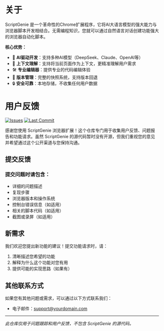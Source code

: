# 关于
ScriptGenie 是一个革命性的Chrome扩展程序，它将AI大语言模型的强大能力与浏览器脚本开发相结合。无需编程知识，您就可以通过自然语言对话创建功能强大的浏览器自动化脚本。

**核心优势：**
- 🤖 **AI驱动开发**：支持多种AI模型（DeepSeek、Claude、OpenAI等）
- 🧠 **上下文理解**：支持将当前页面作为上下文，更精准理解用户需求
- 🛠️ **专业编辑器**：提供专业的代码编辑体验
- 📸 **版本管理**：完整的快照系统，支持版本回退
- 🔒 **安全可靠**：本地存储，不收集任何用户数据
# 用户反馈

[![Issues](https://img.shields.io/github/issues/scriptgenie/issues)](https://github.com/scriptgenie/issues/issues)
[![Last Commit](https://img.shields.io/github/last-commit/scriptgenie/issues)](https://github.com/scriptgenie/issues/commits/main)

感谢您使用 ScriptGenie 浏览器扩展！这个仓库专门用于收集用户反馈、问题报告和功能请求。虽然 ScriptGenie 的源代码暂时没有开源，但我们重视您的意见并希望通过这个公开渠道与您保持沟通。

## 提交反馈

### 提交问题时请包含：

- 详细的问题描述
- 复现步骤
- 浏览器版本和操作系统
- 控制台错误信息（如适用）
- 相关的脚本代码（如适用）
- 截图或录屏（如适用）

## 新需求

我们欢迎您提出新功能的建议！提交功能请求时，请：

1. 清晰描述您希望的功能
2. 解释为什么这个功能对您有用
3. 提供可能的实现思路（如果有）

## 其他联系方式

如果您有其他问题或需求，可以通过以下方式联系我们：

- 电子邮件：[support@yourdomain.com](mailto:support@yourdomain.com)

---

*此仓库仅用于问题跟踪和用户反馈，不包含 ScriptGenie 的源代码。*
        
